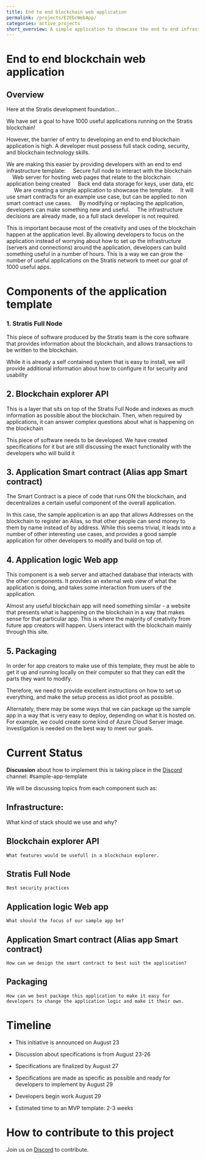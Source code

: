 ```yaml
---
title: End to end blockchain web application
permalink: /projects/E2EbcWebApp/
categories: active_projects
short_overview: A simple application to showcase the end to end infrastructure template for a blockchain web application
---
```

End to end blockchain web application
==

Overview
--
 

Here at the Stratis development foundation…

We have set a goal to have 1000 useful applications running on the Stratis blockchain!

However, the barrier of entry to developing an end to end blockchain application is high. A developer must possess full stack coding, security, and blockchain technology skills. 

We are making this easier by providing developers with an end to end infrastructure template:
    Secure full node to interact with the blockchain
    Web server for hosting web pages that relate to the blockchain application being created
    Back end data storage for keys, user data, etc
    
We are creating a simple application to showcase the template. 
    It will use smart contracts for an example use case, but can be applied to non smart contract use cases.
    By modifying or replacing the application, developers can make something new and useful.
    The infrastructure decisions are already made, so a full stack developer is not required.

This is important because most of the creativity and uses of the blockchain happen at the application level. By allowing developers to focus on the application instead of worrying about how to set up the infrastructure (servers and connections) around the application, developers can build something useful in a number of hours.  This is a way we can grow the number of useful applications on the Stratis network to meet our goal of 1000 useful apps.

Components of the application template 
====

### 1. Stratis Full Node

This piece of software produced by the Stratis team is the core software that provides information about the blockchain, and allows transactions to be written to the blockchain.

While it is already a self contained system that is easy to install, we will provide additional information about how to configure it for security and usability

## 2. Blockchain explorer API
    
This is a layer that sits on top of the Stratis Full Node and indexes as much information as possible about the blockchain. Then, when required by applications, it can answer complex questions about what is happening on the blockchain
       
This piece of software needs to be developed. We have created specifications for it but are still discussing the exact functionality with the developers who will build it
## 3. Application Smart contract (Alias app Smart contract)
       
The Smart Contract is a piece of code that runs ON the blockchain, and decentralizes a certain useful component of the overall application.
       
In this case, the sample application is an app that allows Addresses on the blockchain to register an Alias, so that other people can send money to them by name instead of by address. While this seems trivial, it leads into a number of other interesting use cases, and provides a good sample application for other developers to modify and build on top of.

## 4. Application logic Web app
    
This component is a web server and attached database that interacts with the other components. It provides an external web view of what the application is doing, and takes some interaction from users of the application.
    
Almost any useful blockchain app will need something similar - a website that presents what is happening on the blockchain in a way that makes sense for that particular app.
    This is where the majority of creativity from future app creators will happen. Users interact with the blockchain mainly through this site.

## 5. Packaging
    
In order for app creators to make use of this template, they must be able to get it up and running locally on their computer so that they can edit the parts they want to modify.
    
Therefore, we need to provide excellent instructions on how to set up everything, and make the setup process as idiot proof as possible.
    
Alternately, there may be some ways that we can package up the sample app in a way that is very easy to deploy, depending on what it is hosted on. For example, we could create some kind of Azure Cloud Server image. Investigation is needed on the best way to meet our goals.

Current Status
==

**Discussion** about how to implement this is taking place in the [Discord](/discord/) channel: #sample-app-template 

We will be discussing topics from each component such as:

## Infrastructure:
What kind of stack should we use and why?

## Blockchain explorer API
    What features would be usefull in a blockchain explorer. 

## Stratis Full Node
    Best security practices

## Application logic Web app
    What should the focus of our sample app be? 

## Application Smart contract (Alias app Smart contract)
    How can we design the smart contract to best suit the application? 

## Packaging
    How can we best package this application to make it easy for developers to change the application logic and make it their own. 


Timeline
==
  * This initiative is announced on August 23

  * Discussion about specifications is from August 23-26
  * Specifications are finalized by August 27
  * Specifications are made as specific as possible and ready for developers to implement by August 29
  * Developers begin work August 29
  * Estimated time to an MVP template: 2-3 weeks

 How to contribute to this project
 ==
Join us on [Discord](/discord/) to contribute.
